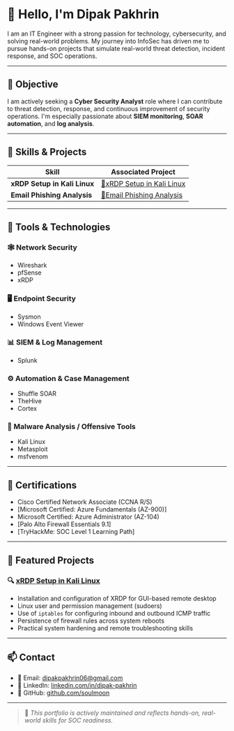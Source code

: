 # 👋 Hello, I'm **Dipak Pakhrin**

I am an IT Engineer with a strong passion for technology, cybersecurity, and solving real-world problems. My journey into InfoSec has driven me to pursue hands-on projects that simulate real-world threat detection, incident response, and SOC operations.

---

## 🎯 Objective

I am actively seeking a **Cyber Security Analyst** role where I can contribute to threat detection, response, and continuous improvement of security operations. I'm especially passionate about **SIEM monitoring**, **SOAR automation**, and **log analysis**.

---

## 🧠 Skills & Projects

| Skill | Associated Project |
|-------|--------------------|
| **xRDP Setup in Kali Linux** | [🔗xRDP Setup in Kali Linux](https://github.com/soulmoon/xRDP-Setup) |
| **Email Phishing Analysis** | [🔗Email Phishing Analysis](https://github.com/soulmoon/Email-Phishing-Analysis) |

---

## 🧰 Tools & Technologies

### 🕸️ Network Security
- Wireshark
- pfSense
- xRDP

### 🖥️ Endpoint Security
- Sysmon
- Windows Event Viewer

### 📊 SIEM & Log Management
- Splunk


### ⚙️ Automation & Case Management
- Shuffle SOAR
- TheHive
- Cortex

### 🧪 Malware Analysis / Offensive Tools
- Kali Linux
- Metasploit
- msfvenom


---

## 📜 Certifications

- Cisco Certified Network Associate (CCNA R/S)
- [Microsoft Certified: Azure Fundamentals (AZ-900)]
- Microsoft Certified: Azure Administrator (AZ-104)
- [Palo Alto Firewall Essentials 9.1]
- [TryHackMe: SOC Level 1 Learning Path]
  

---

## 📂 Featured Projects

### 🔍 [xRDP Setup in Kali Linux](https://github.com/soulmoon/xRDP-Setup)
- Installation and configuration of XRDP for GUI-based remote desktop
- Linux user and permission management (sudoers)
- Use of `iptables` for configuring inbound and outbound ICMP traffic
- Persistence of firewall rules across system reboots
- Practical system hardening and remote troubleshooting skills

---

## 📫 Contact

- 📧 Email: dipakpakhrin06@gmail.com 
- 💼 LinkedIn: [linkedin.com/in/dipak-pakhrin](https://www.linkedin.com/in/dipak-pakhrin)  
- 📁 GitHub: [github.com/soulmoon](https://github.com/soulmoon)

---

> 🚨 *This portfolio is actively maintained and reflects hands-on, real-world skills for SOC readiness.*
